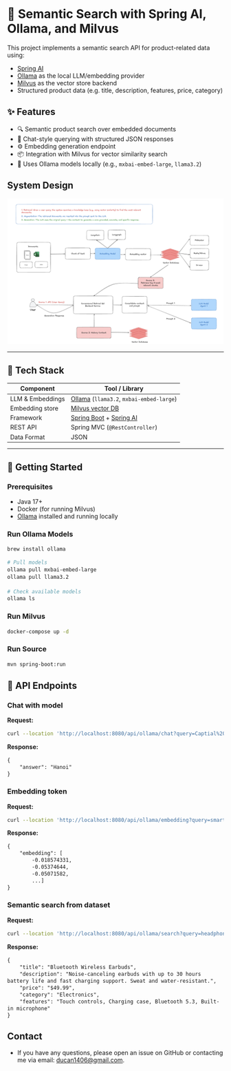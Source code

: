 # 🧠 Semantic Search with Spring AI, Ollama, and Milvus

This project implements a semantic search API for product-related data using:
- [Spring AI](https://docs.spring.io/spring-ai/docs/current/reference/html/)
- [Ollama](https://ollama.com) as the local LLM/embedding provider
- [Milvus](https://milvus.io/) as the vector store backend
- Structured product data (e.g. title, description, features, price, category)

## ✨ Features

- 🔍 Semantic product search over embedded documents
- 💬 Chat-style querying with structured JSON responses
- ⚙️ Embedding generation endpoint
- 📦 Integration with Milvus for vector similarity search
- 🧠 Uses Ollama models locally (e.g., `mxbai-embed-large`, `llama3.2`)

## System Design

![](/assets/rag-system-design.png)

---

## 🧰 Tech Stack

| Component        | Tool / Library         |
|------------------|------------------------|
| LLM & Embeddings | [Ollama](https://ollama.com) (`llama3.2`, `mxbai-embed-large`) |
| Embedding store  | [Milvus vector DB](https://milvus.io/) |
| Framework        | [Spring Boot](https://spring.io/projects/spring-boot) + [Spring AI](https://docs.spring.io/spring-ai/docs/current/reference/html/) |
| REST API         | Spring MVC (`@RestController`) |
| Data Format      | JSON |

---

## 🚀 Getting Started

### Prerequisites

- Java 17+
- Docker (for running Milvus)
- [Ollama](https://ollama.com/download) installed and running locally

### Run Ollama Models

```bash
brew install ollama
```

```bash
# Pull models
ollama pull mxbai-embed-large
ollama pull llama3.2

# Check available models
ollama ls
```

### Run Milvus

```bash
docker-compose up -d
```

### Run Source

```bash
mvn spring-boot:run
```

## 🧪 API Endpoints

### Chat with model

**Request:**

```bash
curl --location 'http://localhost:8080/api/ollama/chat?query=Captial%20of%20Vietnam'
```

**Response:**

```
{
    "answer": "Hanoi"
}
```

### Embedding token

**Request:**

```bash
curl --location 'http://localhost:8080/api/ollama/embedding?query=smartphone'
```

**Response:**

```
{
    "embedding": [
        -0.018574331,
        -0.05374644,
        -0.05071582,
        ...]
}
```

### Semantic search from dataset

**Request:**

```bash
curl --location 'http://localhost:8080/api/ollama/search?query=headphone'
```

**Response:**

```
{
    "title": "Bluetooth Wireless Earbuds",
    "description": "Noise-canceling earbuds with up to 30 hours battery life and fast charging support. Sweat and water-resistant.",
    "price": "$49.99",
    "category": "Electronics",
    "features": "Touch controls, Charging case, Bluetooth 5.3, Built-in microphone"
}
```

## Contact

- If you have any questions, please open an issue on GitHub or contacting me via email: ducan1406@gmail.com.